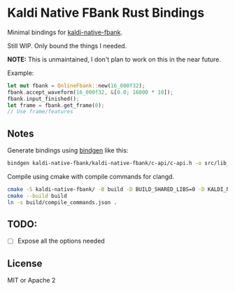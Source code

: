# Kaldi Native FBank Rust Bindings

Minimal bindings for [kaldi-native-fbank](https://github.com/csukuangfj/kaldi-native-fbank).

Still WIP. Only bound the things I needed.

**NOTE:** This is unmaintained, I don't plan to work on this in the near future.

Example: 

```rs
let mut fbank = OnlineFbank::new(16_000f32);
fbank.accept_waveform(16_000f32, &[0.0; 16000 * 10]);
fbank.input_finished();
let frame = fbank.get_frame(0);
// Use frame/features
```

## Notes

Generate bindings using [bindgen][bindgen] like this:

```sh
bindgen kaldi-native-fbank/kaldi-native-fbank/c-api/c-api.h -o src/lib_sys.rs
```

Compile using cmake with compile commands for clangd.

```sh
cmake -S kaldi-native-fbank/ -B build -D BUILD_SHARED_LIBS=0 -D KALDI_NATIVE_FBANK_BUILD_PYTHON=0 -D KALDI_NATIVE_FBANK_BUILD_TESTS=0 -D CMAKE_EXPORT_COMPILE_COMMANDS=1
cmake --build build
ln -s build/compile_commands.json .
```

## TODO:

- [ ] Expose all the options needed

## License

MIT or Apache 2

[bindgen]: https://rust-lang.github.io/rust-bindgen/command-line-usage.html
